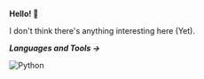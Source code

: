 **Hello! 👋**

I don't think there's anything interesting here (Yet).

***Languages and Tools ->***

![Python](https://img.shields.io/badge/Python-FFAA1D?style=for-the-badge&logo=python)